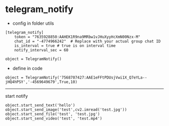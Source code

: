# telegram_notify

- config in folder utils

```
[telegram_notify]
    token = "7635928850:AAHEK1R9na9MRbw1vJHuXyyHcXmN00Nzx-M"
    chat_id = "-4774966242"  # Replace with your actual group chat ID
    is_interval = true # true is on interval time
    notify_interval_sec = 60
```

```
object = TelegramNotify()
```

- define in code

```
object = TelegramNotify('7568707427:AAE1eFFtPDUsjVwi1X_Q7eYLa--jHQ4hPSY','-4569649679',True,10)
```
<hr>
start notify

```
object.start_send_text('hello')
object.start_send_image('test',cv2.imread('test.jpg'))
object.start_send_file('test', 'test.jpg')
object.start_send_video('test', 'test.mp4')
```
